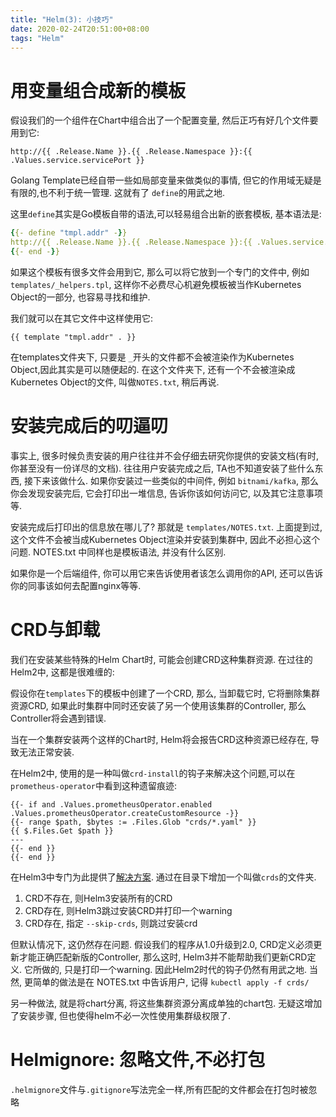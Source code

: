 ```yaml
---
title: "Helm(3): 小技巧"
date: 2020-02-24T20:51:00+08:00
tags: "Helm"
---
```


# 用变量组合成新的模板

假设我们的一个组件在Chart中组合出了一个配置变量, 然后正巧有好几个文件要用到它:

```
http://{{ .Release.Name }}.{{ .Release.Namespace }}:{{ .Values.service.servicePort }}
```

Golang Template已经自带一些如局部变量来做类似的事情, 但它的作用域无疑是有限的,也不利于统一管理. 这就有了 ```define```的用武之地.

这里```define```其实是Go模板自带的语法,可以轻易组合出新的嵌套模板, 基本语法是:

```yaml
{{- define "tmpl.addr" -}}
http://{{ .Release.Name }}.{{ .Release.Namespace }}:{{ .Values.service.servicePort }}
{{- end -}}
```

如果这个模板有很多文件会用到它, 那么可以将它放到一个专门的文件中, 例如 ```templates/_helpers.tpl```, 这样你不必费尽心机避免模板被当作Kubernetes Object的一部分, 也容易寻找和维护.

我们就可以在其它文件中这样使用它:
```
{{ template "tmpl.addr" . }}
```

在templates文件夹下, 只要是 ```_```开头的文件都不会被渲染作为Kubernetes Object,因此其实是可以随便起的. 在这个文件夹下, 还有一个不会被渲染成 Kubernetes Object的文件, 叫做```NOTES.txt```, 稍后再说.

# 安装完成后的叨逼叨

事实上, 很多时候负责安装的用户往往并不会仔细去研究你提供的安装文档(有时,你甚至没有一份详尽的文档). 往往用户安装完成之后, TA也不知道安装了些什么东西, 接下来该做什么. 如果你安装过一些类似的中间件, 例如 ```bitnami/kafka```, 那么你会发现安装完后, 它会打印出一堆信息, 告诉你该如何访问它, 以及其它注意事项等.

安装完成后打印出的信息放在哪儿了? 那就是 ```templates/NOTES.txt```. 上面提到过, 这个文件不会被当成Kubernetes Object渲染并安装到集群中, 因此不必担心这个问题. NOTES.txt 中同样也是模板语法, 并没有什么区别.

如果你是一个后端组件, 你可以用它来告诉使用者该怎么调用你的API, 还可以告诉你的同事该如何去配置nginx等等.

# CRD与卸载

我们在安装某些特殊的Helm Chart时, 可能会创建CRD这种集群资源. 在过往的Helm2中, 这都是很难缠的:

假设你在```templates```下的模板中创建了一个CRD, 那么, 当卸载它时, 它将删除集群资源CRD, 如果此时集群中同时还安装了另一个使用该集群的Controller, 那么Controller将会遇到错误.

当在一个集群安装两个这样的Chart时, Helm将会报告CRD这种资源已经存在, 导致无法正常安装.

在Helm2中, 使用的是一种叫做```crd-install```的钩子来解决这个问题,可以在```prometheus-operator```中看到这种遗留痕迹:
```
{{- if and .Values.prometheusOperator.enabled .Values.prometheusOperator.createCustomResource -}}
{{- range $path, $bytes := .Files.Glob "crds/*.yaml" }}
{{ $.Files.Get $path }}
---
{{- end }}
{{- end }}
```

在Helm3中专门为此提供了[解决方案](https://helm.sh/docs/topics/chart_best_practices/custom_resource_definitions/#install-a-crd-declaration-before-using-the-resource). 通过在目录下增加一个叫做```crds```的文件夹.

1. CRD不存在, 则Helm3安装所有的CRD
2. CRD存在, 则Helm3跳过安装CRD并打印一个warning
3. CRD存在, 指定 ```--skip-crds```, 则跳过安装crd

但默认情况下, 这仍然存在问题. 假设我们的程序从1.0升级到2.0, CRD定义必须更新才能正确匹配新版的Controller, 那么这时, Helm3并不能帮助我们更新CRD定义. 它所做的, 只是打印一个warning. 因此Helm2时代的钩子仍然有用武之地. 当然, 更简单的做法是在 NOTES.txt 中告诉用户, 记得 ```kubectl apply -f crds/```

另一种做法, 就是将chart分离, 将这些集群资源分离成单独的chart包. 无疑这增加了安装步骤, 但也使得helm不必一次性使用集群级权限了.

# Helmignore: 忽略文件,不必打包

```.helmignore```文件与```.gitignore```写法完全一样,所有匹配的文件都会在打包时被忽略
